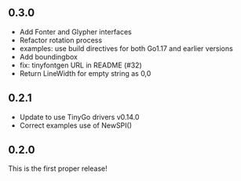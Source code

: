 0.3.0
---

- Add Fonter and Glypher interfaces
- Refactor rotation process
- examples: use build directives for both Go1.17 and earlier versions
- Add boundingbox
- fix: tinyfontgen URL in README (#32)
- Return LineWidth for empty string as 0,0

0.2.1
---

- Update to use TinyGo drivers v0.14.0
- Correct examples use of NewSPI()

0.2.0
---

This is the first proper release!
